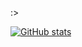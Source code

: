 :>

[![GitHub stats](https://github-readme-stats.vercel.app/api?username=mistium&show_icons=true&theme=dark)](https://github.com/mistium)